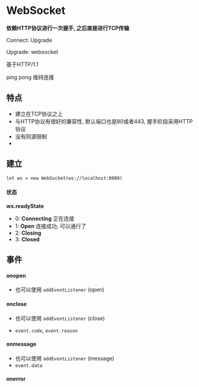 # WebSocket

**依赖HTTP协议进行一次握手, 之后直接进行TCP传输**



Connect: Upgrade

Upgrade: websocket



基于HTTP/1.1

ping pong 维持连接



## 特点

- 建立在TCP协议之上
- 与HTTP协议有很好的兼容性, 默认端口也是80或者443, 握手阶段采用HTTP协议
- 没有同源限制
- 





## 建立

`let ws = new WebSocket(ws://localhost:8080)`



#### 状态

**ws.readyState**

- 0: **Connecting** 正在连接
- 1: **Open** 连接成功, 可以通行了
- 2: **Closing** 
- 3: **Closed** 





## 事件



#### onopen

- 也可以使用 `addEventListener` (open)





#### onclose

- 也可以使用 `addEventListener` (close)

- `event.code`, `event.reason`



#### onmessage

- 也可以使用 `addEventListener` (message)
- `event.data`



#### onerror